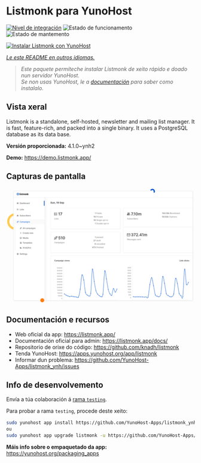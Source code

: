 <!--
NOTA: Este README foi creado automáticamente por <https://github.com/YunoHost/apps/tree/master/tools/readme_generator>
NON debe editarse manualmente.
-->

# Listmonk para YunoHost

[![Nivel de integración](https://dash.yunohost.org/integration/listmonk.svg)](https://ci-apps.yunohost.org/ci/apps/listmonk/) ![Estado de funcionamento](https://ci-apps.yunohost.org/ci/badges/listmonk.status.svg) ![Estado de mantemento](https://ci-apps.yunohost.org/ci/badges/listmonk.maintain.svg)

[![Instalar Listmonk con YunoHost](https://install-app.yunohost.org/install-with-yunohost.svg)](https://install-app.yunohost.org/?app=listmonk)

*[Le este README en outros idiomas.](./ALL_README.md)*

> *Este paquete permíteche instalar Listmonk de xeito rápido e doado nun servidor YunoHost.*  
> *Se non usas YunoHost, le a [documentación](https://yunohost.org/install) para saber como instalalo.*

## Vista xeral

Listmonk is a standalone, self-hosted, newsletter and mailing list manager. It is fast, feature-rich, and packed into a single binary. It uses a PostgreSQL database as its data base.


**Versión proporcionada:** 4.1.0~ynh2

**Demo:** <https://demo.listmonk.app/>

## Capturas de pantalla

![Captura de pantalla de Listmonk](./doc/screenshots/screenshot.png)

## Documentación e recursos

- Web oficial da app: <https://listmonk.app/>
- Documentación oficial para admin: <https://listmonk.app/docs/>
- Repositorio de orixe do código: <https://github.com/knadh/listmonk>
- Tenda YunoHost: <https://apps.yunohost.org/app/listmonk>
- Informar dun problema: <https://github.com/YunoHost-Apps/listmonk_ynh/issues>

## Info de desenvolvemento

Envía a túa colaboración á [rama `testing`](https://github.com/YunoHost-Apps/listmonk_ynh/tree/testing).

Para probar a rama `testing`, procede deste xeito:

```bash
sudo yunohost app install https://github.com/YunoHost-Apps/listmonk_ynh/tree/testing --debug
ou
sudo yunohost app upgrade listmonk -u https://github.com/YunoHost-Apps/listmonk_ynh/tree/testing --debug
```

**Máis info sobre o empaquetado da app:** <https://yunohost.org/packaging_apps>
